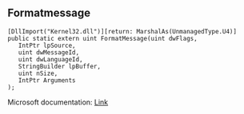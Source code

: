 ## Formatmessage

```
[DllImport("Kernel32.dll")][return: MarshalAs(UnmanagedType.U4)]
public static extern uint FormatMessage(uint dwFlags,
   IntPtr lpSource,
   uint dwMessageId,
   uint dwLanguageId,
   StringBuilder lpBuffer,
   uint nSize,
   IntPtr Arguments
);
```

Microsoft documentation: [Link](https://docs.microsoft.com/en-us/windows/win32/api/winbase/nf-winbase-formatmessagew)
